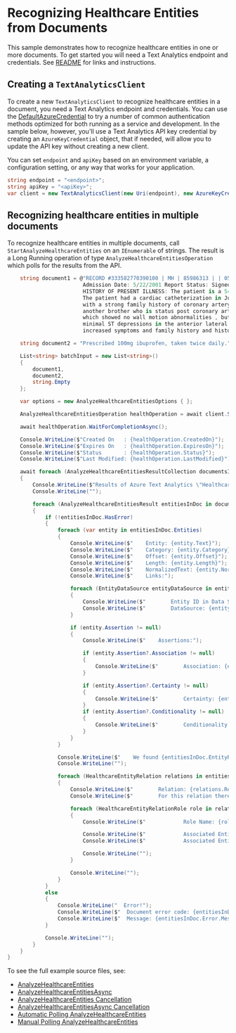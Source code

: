 # Recognizing Healthcare Entities from Documents
This sample demonstrates how to recognize healthcare entities in one or more documents. To get started you will need a Text Analytics endpoint and credentials. See [README][README] for links and instructions.

## Creating a `TextAnalyticsClient`

To create a new `TextAnalyticsClient` to recognize healthcare entities in a document, you need a Text Analytics endpoint and credentials.  You can use the [DefaultAzureCredential][DefaultAzureCredential] to try a number of common authentication methods optimized for both running as a service and development.  In the sample below, however, you'll use a Text Analytics API key credential by creating an `AzureKeyCredential` object, that if needed, will allow you to update the API key without creating a new client.

You can set `endpoint` and `apiKey` based on an environment variable, a configuration setting, or any way that works for your application.

```C# Snippet:CreateTextAnalyticsClient
string endpoint = "<endpoint>";
string apiKey = "<apiKey>";
var client = new TextAnalyticsClient(new Uri(endpoint), new AzureKeyCredential(apiKey));
```

## Recognizing healthcare entities in multiple documents

To recognize healthcare entities in multiple documents, call `StartAnalyzeHealthcareEntities` on an `IEnumerable` of strings.  The result is a Long Running operation of type `AnalyzeHealthcareEntitiesOperation` which polls for the results from the API.

```C# Snippet:TextAnalyticsSampleHealthcareBatchConvenienceAsync
    string document1 = @"RECORD #333582770390100 | MH | 85986313 | | 054351 | 2/14/2001 12:00:00 AM | CORONARY ARTERY DISEASE | Signed | DIS | \
                        Admission Date: 5/22/2001 Report Status: Signed Discharge Date: 4/24/2001 ADMISSION DIAGNOSIS: CORONARY ARTERY DISEASE. \
                        HISTORY OF PRESENT ILLNESS: The patient is a 54-year-old gentleman with a history of progressive angina over the past several months. \
                        The patient had a cardiac catheterization in July of this year revealing total occlusion of the RCA and 50% left main disease ,\
                        with a strong family history of coronary artery disease with a brother dying at the age of 52 from a myocardial infarction and \
                        another brother who is status post coronary artery bypass grafting. The patient had a stress echocardiogram done on July , 2001 , \
                        which showed no wall motion abnormalities , but this was a difficult study due to body habitus. The patient went for six minutes with \
                        minimal ST depressions in the anterior lateral leads , thought due to fatigue and wrist pain , his anginal equivalent. Due to the patient's \
                        increased symptoms and family history and history left main disease with total occasional of his RCA was referred for revascularization with open heart surgery.";

    string document2 = "Prescribed 100mg ibuprofen, taken twice daily.";

    List<string> batchInput = new List<string>()
    {
        document1,
        document2,
        string.Empty
    };

    var options = new AnalyzeHealthcareEntitiesOptions { };

    AnalyzeHealthcareEntitiesOperation healthOperation = await client.StartAnalyzeHealthcareEntitiesAsync(batchInput, "en", options);

    await healthOperation.WaitForCompletionAsync();

    Console.WriteLine($"Created On   : {healthOperation.CreatedOn}");
    Console.WriteLine($"Expires On   : {healthOperation.ExpiresOn}");
    Console.WriteLine($"Status       : {healthOperation.Status}");
    Console.WriteLine($"Last Modified: {healthOperation.LastModified}");

    await foreach (AnalyzeHealthcareEntitiesResultCollection documentsInPage in healthOperation.Value)
    {
        Console.WriteLine($"Results of Azure Text Analytics \"Healthcare Async\" Model, version: \"{documentsInPage.ModelVersion}\"");
        Console.WriteLine("");

        foreach (AnalyzeHealthcareEntitiesResult entitiesInDoc in documentsInPage)
        {
            if (!entitiesInDoc.HasError)
            {
                foreach (var entity in entitiesInDoc.Entities)
                {
                    Console.WriteLine($"    Entity: {entity.Text}");
                    Console.WriteLine($"    Category: {entity.Category}");
                    Console.WriteLine($"    Offset: {entity.Offset}");
                    Console.WriteLine($"    Length: {entity.Length}");
                    Console.WriteLine($"    NormalizedText: {entity.NormalizedText}");
                    Console.WriteLine($"    Links:");

                    foreach (EntityDataSource entityDataSource in entity.DataSources)
                    {
                        Console.WriteLine($"        Entity ID in Data Source: {entityDataSource.EntityId}");
                        Console.WriteLine($"        DataSource: {entityDataSource.Name}");
                    }

                    if (entity.Assertion != null)
                    {
                        Console.WriteLine($"    Assertions:");

                        if (entity.Assertion?.Association != null)
                        {
                            Console.WriteLine($"        Association: {entity.Assertion?.Association}");
                        }

                        if (entity.Assertion?.Certainty != null)
                        {
                            Console.WriteLine($"        Certainty: {entity.Assertion?.Certainty}");
                        }
                        if (entity.Assertion?.Conditionality != null)
                        {
                            Console.WriteLine($"        Conditionality: {entity.Assertion?.Conditionality}");
                        }
                    }
                }

                Console.WriteLine($"    We found {entitiesInDoc.EntityRelations.Count} relations in the current document:");
                Console.WriteLine("");

                foreach (HealthcareEntityRelation relations in entitiesInDoc.EntityRelations)
                {
                    Console.WriteLine($"        Relation: {relations.RelationType}");
                    Console.WriteLine($"        For this relation there are {relations.Roles.Count} roles");

                    foreach (HealthcareEntityRelationRole role in relations.Roles)
                    {
                        Console.WriteLine($"            Role Name: {role.Name}");

                        Console.WriteLine($"            Associated Entity Text: {role.Entity.Text}");
                        Console.WriteLine($"            Associated Entity Category: {role.Entity.Category}");

                        Console.WriteLine("");
                    }

                    Console.WriteLine("");
                }
            }
            else
            {
                Console.WriteLine("  Error!");
                Console.WriteLine($"  Document error code: {entitiesInDoc.Error.ErrorCode}.");
                Console.WriteLine($"  Message: {entitiesInDoc.Error.Message}");
            }

            Console.WriteLine("");
        }
    }
}
```

To see the full example source files, see:

* [AnalyzeHealthcareEntities](https://github.com/Azure/azure-sdk-for-net/blob/master/sdk/textanalytics/Azure.AI.TextAnalytics/tests/samples/Sample7_AnalyzeHealthcareEntitiesBatch.cs)
* [AnalyzeHealthcareEntitiesAsync](https://github.com/Azure/azure-sdk-for-net/blob/master/sdk/textanalytics/Azure.AI.TextAnalytics/tests/samples/Sample7_AnalyzeHealthcareEntitiesBatchAsync.cs)
* [AnalyzeHealthcareEntities Cancellation](https://github.com/Azure/azure-sdk-for-net/blob/master/sdk/textanalytics/Azure.AI.TextAnalytics/tests/samples/Sample7_AnalyzeHealthcareEntities_Cancellation.cs)
* [AnalyzeHealthcareEntitiesAsync Cancellation](https://github.com/Azure/azure-sdk-for-net/blob/master/sdk/textanalytics/Azure.AI.TextAnalytics/tests/samples/Sample7_AnalyzeHealthcareEntities_Cancellation.cs)
* [Automatic Polling AnalyzeHealthcareEntities ](https://github.com/Azure/azure-sdk-for-net/blob/master/sdk/textanalytics/Azure.AI.TextAnalytics/tests/samples/Sample7_AnalyzeHealthcareEntitiesAsync_AutomaticPolling.cs)
* [Manual Polling AnalyzeHealthcareEntities ](https://github.com/Azure/azure-sdk-for-net/blob/master/sdk/textanalytics/Azure.AI.TextAnalytics/tests/samples/Sample7_AnalyzeHealthcareEntitiesAsync_ManualPolling.cs)

[DefaultAzureCredential]: https://github.com/Azure/azure-sdk-for-net/blob/master/sdk/identity/Azure.Identity/README.md
[README]: https://github.com/Azure/azure-sdk-for-net/blob/master/sdk/textanalytics/Azure.AI.TextAnalytics/README.md
